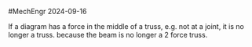 #MechEngr 2024-09-16

If a diagram has a force in the middle of a truss, e.g. not at a joint, it is no longer a truss. because the beam is no longer a 2 force truss.
